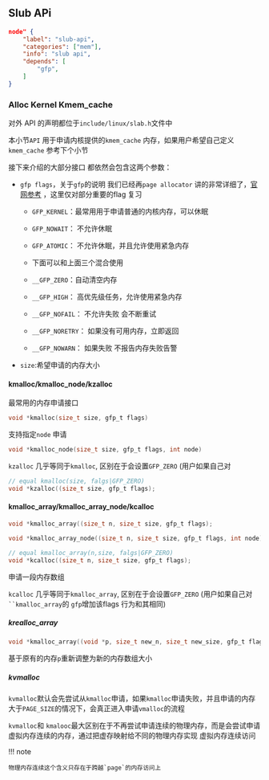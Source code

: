 ## Slub APi

```json
node" {
    "label": "slub-api",
    "categories": ["mem"],
    "info": "slub api",
    "depends": [
        "gfp",
    ]
}
```

### Alloc Kernel  Kmem_cache

对外 API 的声明都位于`include/linux/slab.h`文件中

本小节`API` 用于申请内核提供的`kmem_cache` 内存，如果用户希望自己定义`kmem_cache` 参考下个小节

接下来介绍的大部分接口 都依然会包含这两个参数：

- `gfp flags`，关于`gfp`的说明 我们已经再`page allocator` 讲的非常详细了，[官网参考](Documentation/core-api/memory-allocation.rst) ，这里仅对部分重要的flag 复习
  
  - `GFP_KERNEL`：最常用用于申请普通的内核内存，可以休眠
  
  - `GFP_NOWAIT`： 不允许休眠
  
  - `GFP_ATOMIC`： 不允许休眠，并且允许使用紧急内存
  
  - 下面可以和上面三个混合使用
  
  - `__GFP_ZERO`：自动清空内存
  
  - `__GFP_HIGH`： 高优先级任务，允许使用紧急内存
  
  - `__GFP_NOFAIL`： 不允许失败 会不断重试
  
  - `__GFP_NORETRY`： 如果没有可用内存，立即返回
  
  - `__GFP_NOWARN`： 如果失败 不报告内存失败告警

- `size`:希望申请的内存大小 

#### kmalloc/kmalloc_node/kzalloc

最常用的内存申请接口

```c
void *kmalloc(size_t size, gfp_t flags)
```

支持指定`node` 申请 

```c
void *kmalloc_node(size_t size, gfp_t flags, int node)
```

`kzalloc` 几乎等同于`kmalloc`, 区别在于会设置`GFP_ZERO` (用户如果自己对 

```c
// equal kmalloc(size, falgs|GFP_ZERO)
void *kzalloc((size_t size, gfp_t flags);
```

#### kmalloc_array/kmalloc_array_node/kcalloc

```c
void *kmalloc_array((size_t n, size_t size, gfp_t flags);

void *kmalloc_array_node((size_t n, size_t size, gfp_t flags, int node);

// equal kmalloc_array(n,size, falgs|GFP_ZERO)
void *kcalloc((size_t n, size_t size, gfp_t flags);
```

申请一段内存数组

`kcalloc` 几乎等同于`kmalloc_array`, 区别在于会设置`GFP_ZERO` (用户如果自己对` ``kmalloc_array`的 `gfp`增加该flags 行为和其相同)

##### krealloc_array

```c
void *kmalloc_array((void *p, size_t new_n, size_t new_size, gfp_t flags)
```

基于原有的内存`p`重新调整为新的内存数组大小

##### kvmalloc

`kvmalloc`默认会先尝试从`kmalloc`申请，如果`kmalloc`申请失败，并且申请的内存大于`PAGE_SIZE`的情况下，会真正进入申请`vmalloc`的流程

`kvmalloc`和 `kmalooc`最大区别在于不再尝试申请连续的物理内存，而是会尝试申请虚拟内存连续的内存，通过把虚存映射给不同的物理内存实现 虚拟内存连续访问

!!! note

    物理内存连续这个含义只存在于跨越`page`的内存访问上

